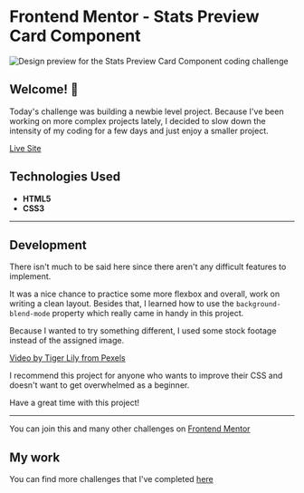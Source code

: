 # Frontend Mentor - Stats Preview Card Component 

![Design preview for the Stats Preview Card Component
 coding challenge](./design/desktop-preview.jpg)

## Welcome! 👋

Today's challenge was building a newbie level project. Because I've been working on more complex projects lately, I decided to slow down the intensity of my coding for a few days and just enjoy a smaller project. 

[Live Site](https://stats-preview-card-component-five-flame.vercel.app//)

## Technologies Used

* **HTML5**
* **CSS3**

* **

## Development

There isn't much to be said here since there aren't any difficult features to implement. 

It was a nice chance to practice some more flexbox and overall, work on writing a clean layout. Besides that, I learned how to use the `background-blend-mode` property which really came in handy in this project.

Because I wanted to try something different, I used some stock footage instead of the assigned image.

[Video by Tiger Lily from Pexels](https://www.pexels.com/@tiger-lily?utm_content=attributionCopyText&utm_medium=referral&utm_source=pexels)

I recommend this project for anyone who wants to improve their CSS and doesn't want to get overwhelmed as a beginner.

Have a great time with this project!

* **

You can join this and many other challenges on [Frontend Mentor](https://www.frontendmentor.io/)

## My work

You can find more challenges that I've completed [here](https://www.frontendmentor.io/profile/Remus432)